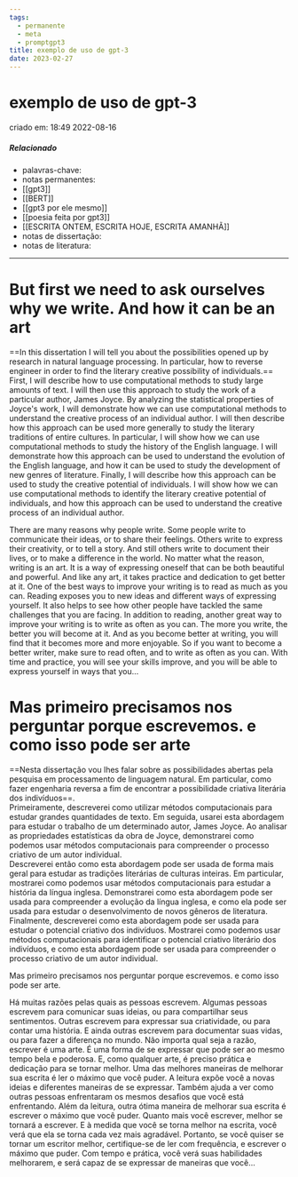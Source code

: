 ```yaml
---
tags:
  - permanente
  - meta
  - promptgpt3
title: exemplo de uso de gpt-3
date: 2023-02-27
---
```


# exemplo de uso de gpt-3

criado em: 18:49 2022-08-16

##### Relacionado

- palavras-chave:  
- notas permanentes: 
- [[gpt3]]
- [[BERT]]
- [[gpt3 por ele mesmo]]
- [[poesia feita por gpt3]]
- [[ESCRITA ONTEM, ESCRITA HOJE, ESCRITA AMANHÃ]]
- notas de dissertação:
- notas de literatura: 

---

# But first we need to ask ourselves why we write. And how it can be an art

==In this dissertation I will tell you about the possibilities opened up by research in natural language processing. In particular, how to reverse engineer in order to find the literary creative possibility of individuals.== First, I will describe how to use computational methods to study large amounts of text. I will then use this approach to study the work of a particular author, James Joyce. By analyzing the statistical properties of Joyce's work, I will demonstrate how we can use computational methods to understand the creative process of an individual author. I will then describe how this approach can be used more generally to study the literary traditions of entire cultures. In particular, I will show how we can use computational methods to study the history of the English language. I will demonstrate how this approach can be used to understand the evolution of the English language, and how it can be used to study the development of new genres of literature. Finally, I will describe how this approach can be used to study the creative potential of individuals. I will show how we can use computational methods to identify the literary creative potential of individuals, and how this approach can be used to understand the creative process of an individual author.

There are many reasons why people write. Some people write to communicate their ideas, or to share their feelings. Others write to express their creativity, or to tell a story. And still others write to document their lives, or to make a difference in the world. No matter what the reason, writing is an art. It is a way of expressing oneself that can be both beautiful and powerful. And like any art, it takes practice and dedication to get better at it. One of the best ways to improve your writing is to read as much as you can. Reading exposes you to new ideas and different ways of expressing yourself. It also helps to see how other people have tackled the same challenges that you are facing. In addition to reading, another great way to improve your writing is to write as often as you can. The more you write, the better you will become at it. And as you become better at writing, you will find that it becomes more and more enjoyable. So if you want to become a better writer, make sure to read often, and to write as often as you can. With time and practice, you will see your skills improve, and you will be able to express yourself in ways that you…

# Mas primeiro precisamos nos perguntar porque escrevemos. e como isso pode ser arte

==Nesta dissertação vou lhes falar sobre as possibilidades abertas pela pesquisa em processamento de linguagem natural. Em particular, como fazer engenharia reversa a fim de encontrar a possibilidade criativa literária dos indivíduos==.  
Primeiramente, descreverei como utilizar métodos computacionais para estudar grandes quantidades de texto. Em seguida, usarei esta abordagem para estudar o trabalho de um determinado autor, James Joyce. Ao analisar as propriedades estatísticas da obra de Joyce, demonstrarei como podemos usar métodos computacionais para compreender o processo criativo de um autor individual.  
Descreverei então como esta abordagem pode ser usada de forma mais geral para estudar as tradições literárias de culturas inteiras. Em particular, mostrarei como podemos usar métodos computacionais para estudar a história da língua inglesa. Demonstrarei como esta abordagem pode ser usada para compreender a evolução da língua inglesa, e como ela pode ser usada para estudar o desenvolvimento de novos gêneros de literatura.  
Finalmente, descreverei como esta abordagem pode ser usada para estudar o potencial criativo dos indivíduos. Mostrarei como podemos usar métodos computacionais para identificar o potencial criativo literário dos indivíduos, e como esta abordagem pode ser usada para compreender o processo criativo de um autor individual.

Mas primeiro precisamos nos perguntar porque escrevemos. e como isso pode ser arte. 

Há muitas razões pelas quais as pessoas escrevem. Algumas pessoas escrevem para comunicar suas ideias, ou para compartilhar seus sentimentos. Outras escrevem para expressar sua criatividade, ou para contar uma história. E ainda outras escrevem para documentar suas vidas, ou para fazer a diferença no mundo. Não importa qual seja a razão, escrever é uma arte. É uma forma de se expressar que pode ser ao mesmo tempo bela e poderosa. E, como qualquer arte, é preciso prática e dedicação para se tornar melhor. Uma das melhores maneiras de melhorar sua escrita é ler o máximo que você puder. A leitura expõe você a novas ideias e diferentes maneiras de se expressar. Também ajuda a ver como outras pessoas enfrentaram os mesmos desafios que você está enfrentando. Além da leitura, outra ótima maneira de melhorar sua escrita é escrever o máximo que você puder. Quanto mais você escrever, melhor se tornará a escrever. E à medida que você se torna melhor na escrita, você verá que ela se torna cada vez mais agradável. Portanto, se você quiser se tornar um escritor melhor, certifique-se de ler com frequência, e escrever o máximo que puder. Com tempo e prática, você verá suas habilidades melhorarem, e será capaz de se expressar de maneiras que você…
